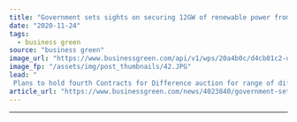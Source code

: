 ```yaml
---
title: "Government sets sights on securing 12GW of renewable power from next contract auction"
date: "2020-11-24"
tags: 
  - business green
source: "business green"
image_url: "https://www.businessgreen.com/api/v1/wps/20a4b0c/d4cb01c2-da3d-44ad-8b34-67e9695d9565/8/sse-onshore-wind-185x114.JPG"
image_fp: "/assets/img/post_thumbnails/42.JPG"
lead: "
 Plans to hold fourth Contracts for Difference auction for range of different renewables technologies confirmed by government for late 2021 ..."
article_url: "https://www.businessgreen.com/news/4023840/government-sets-sights-securing-12gw-renewable-power-contract-auction"
---
```


---
